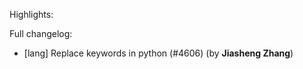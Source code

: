 Highlights:

Full changelog:
   - [lang] Replace keywords in python (#4606) (by **Jiasheng Zhang**)
